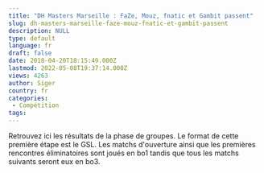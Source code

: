 ```yaml
---
title: "DH Masters Marseille : FaZe, Mouz, fnatic et Gambit passent"
slug: dh-masters-marseille-faze-mouz-fnatic-et-gambit-passent
description: NULL
type: default
language: fr
draft: false
date: 2018-04-20T18:15:49.000Z
lastmod: 2022-05-08T19:37:14.000Z
views: 4263
author: Siger
country: fr
categories:
 - Compétition
tags:
---
```

Retrouvez ici les résultats de la phase de groupes. Le format de cette première étape est le GSL. Les matchs d'ouverture ainsi que les premières rencontres éliminatoires sont joués en bo1 tandis que tous les matchs suivants seront eux en bo3.
  
  

